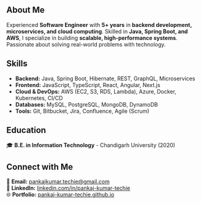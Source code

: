 ## About Me  
Experienced **Software Engineer** with **5+ years** in **backend development, microservices, and cloud computing**. Skilled in **Java, Spring Boot, and AWS**, I specialize in building **scalable, high-performance systems**. Passionate about solving real-world problems with technology.  

## Skills  
- **Backend:** Java, Spring Boot, Hibernate, REST, GraphQL, Microservices  
- **Frontend:** JavaScript, TypeScript, React, Angular, Next.js  
- **Cloud & DevOps:** AWS (EC2, S3, RDS, Lambda), Azure, Docker, Kubernetes, CI/CD  
- **Databases:** MySQL, PostgreSQL, MongoDB, DynamoDB  
- **Tools:** Git, Bitbucket, Jira, Confluence, Agile (Scrum)  

## Education  
🎓 **B.E. in Information Technology** - Chandigarh University (2020)  

## Connect with Me  
📧 **Email:** [pankajkumar.techie@gmail.com](mailto:pankajkumar.techie@gmail.com)  
🔗 **LinkedIn:** [linkedin.com/in/pankaj-kumar-techie](https://linkedin.com/in/pankaj-kumar-techie)  
🌐 **Portfolio:** [pankaj-kumar-techie.github.io](https://pankaj-kumar-techie.github.io/)  
